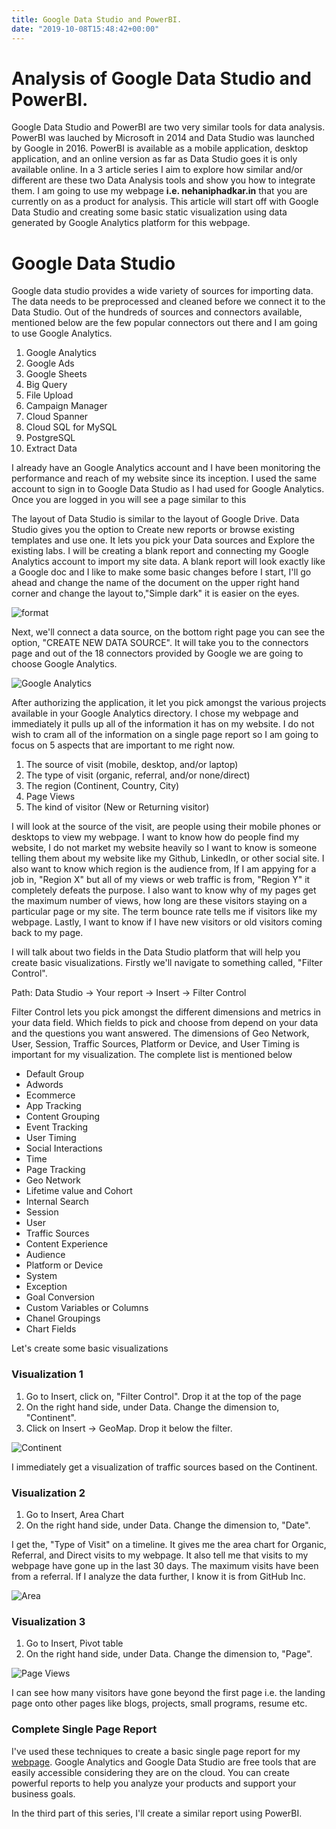 ```yaml
---
title: Google Data Studio and PowerBI.
date: "2019-10-08T15:48:42+00:00"
---
```



# Analysis of Google Data Studio and PowerBI.

Google Data Studio and PowerBI are two very similar tools for data analysis. PowerBI was lauched by Microsoft in 2014 and Data Studio was launched by Google in 2016. PowerBI is available as a mobile application, desktop application, and an online version as far as Data Studio goes it is only available online. In a 3 article series I aim to explore how similar and/or different are these two Data Analysis tools and show you how to integrate them. I am going to use my webpage <strong>i.e. nehaniphadkar.in</strong> that you are currently on as a product for analysis. This article will start off with Google Data Studio and creating some basic static visualization using data generated by Google Analytics platform for this webpage.

# Google Data Studio

Google data studio provides a wide variety of sources for importing data. The data needs to be preprocessed and cleaned before we connect it to the Data Studio. Out of the hundreds of sources and connectors available, mentioned below are the few popular connectors out there and I am going to use Google Analytics.

1. Google Analytics
2. Google Ads
3. Google Sheets
4. Big Query
5. File Upload
6. Campaign Manager
7. Cloud Spanner
8. Cloud SQL for MySQL
9. PostgreSQL
10. Extract Data 

I already have an Google Analytics account and I have been monitoring the performance and reach of my website since its inception. I used the same account to sign in to Google Data Studio as I had used for Google Analytics. Once you are logged in you will see a page similar to this 

The layout of Data Studio is similar to the layout of Google Drive. Data Studio gives you the option to Create new reports or browse existing templates and use one. It lets you pick your Data sources and Explore the existing labs. I will be creating a blank report and connecting my Google Analytics account to import my site data. A blank report will look exactly like a Google doc and I like to make some basic changes before I start, I'll go ahead and change the name of the document on the upper right hand corner and change the layout to,"Simple dark" it is easier on the eyes. 

![format](./format.png "Changing the name and Theme of the report")

Next, we'll connect a data source, on the bottom right page you can see the option, "CREATE NEW DATA SOURCE". It will take you to the connectors page and out of the 18 connectors provided by Google we are going to choose Google Analytics.

![Google Analytics](./analytics.png "Authorize Google Anaytics")

After authorizing the application, it let you pick amongst the various projects available in your Google Analytics directory. I chose my webpage and immediately it pulls up all of the information it has on my website. I do not wish to cram all of the information on a single page report so I am going to focus on 5 aspects that are important to me right now.

1. The source of visit (mobile, desktop, and/or laptop)
2. The type of visit (organic, referral, and/or none/direct)
3. The region (Continent, Country, City)
4. Page Views
5. The kind of visitor (New or Returning visitor)

I will look at the source of the visit, are people using their mobile phones or desktops to view my webpage. I want to know how do people find my website, I do not market my website heavily so I want to know is someone telling them about my website like my Github, LinkedIn, or other social site. I also want to know which region is the audience from, If I am appying for a job in, "Region X" but all of my views or web traffic is from, "Region Y" it completely defeats the purpose. I also want to know why of my pages get the maximum number of views, how long are these visitors staying on a particular page or my site. The term bounce rate tells me if visitors like my webpage. Lastly, I want to know if I have new visitors or old visitors coming back to my page.

I will talk about two fields in the Data Studio platform that will help you create basic visualizations. Firstly we'll navigate to something called, "Filter Control". 

Path: Data Studio -> Your report -> Insert -> Filter Control

Filter Control lets you pick amongst the different dimensions and metrics in your data field. Which fields to pick and choose from depend on your data and the questions you want answered. The dimensions of Geo Network, User, Session, Traffic Sources, Platform or Device, and User Timing is important for my visualization. The complete list is mentioned below

- Default Group
- Adwords
- Ecommerce
- App Tracking
- Content Grouping
- Event Tracking
- User Timing
- Social Interactions
- Time
- Page Tracking
- Geo Network
- Lifetime value and Cohort
- Internal Search
- Session
- User 
- Traffic Sources
- Content Experience
- Audience
- Platform or Device
- System
- Exception
- Goal Conversion
- Custom Variables or Columns
- Chanel Groupings
- Chart Fields

Let's create some basic visualizations

### Visualization 1

1. Go to Insert, click on, "Filter Control". Drop it at the top of the page
2. On the right hand side, under Data. Change the dimension to, "Continent".
3. Click on Insert -> GeoMap. Drop it below the filter.

![Continent](./continent.png "Web Traffic from different Continents.")

I immediately get a visualization of traffic sources based on the Continent.

### Visualization 2

1. Go to Insert, Area Chart
2. On the right hand side, under Data. Change the dimension to, "Date".

I get the, "Type of Visit" on a timeline. It gives me the area chart for Organic, Referral, and Direct visits to my webpage. It also tell me that visits to my webpage have gone up in the last 30 days. The maximum visits have been from a referral. If I analyze the data further, I know it is from GitHub Inc.

![Area](./area.png "Types of Visits.")

### Visualization 3

1. Go to Insert, Pivot table
2. On the right hand side, under Data. Change the dimension to, "Page".

![Page Views](./pageviews.png "Page Views according to sources.")

I can see how many visitors have gone beyond the first page i.e. the landing page onto other pages like blogs, projects, small programs, resume etc.

### Complete Single Page Report

I've used these techniques to create a basic single page report for my [webpage](https://datastudio.google.com/s/lKdIY45K8C4). Google Analytics and Google Data Studio are free tools that are easily accessible considering they are on the cloud. You can create powerful reports to help you analyze your products and support your business goals.

In the third part of this series, I'll create a similar report using PowerBI.
